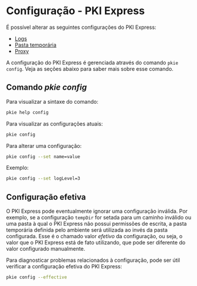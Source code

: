 ﻿# Configuração - PKI Express

É possível alterar as seguintes configurações do PKI Express:

* [Logs](log.md)
* [Pasta temporária](temp-dir.md)
* [Proxy](proxy.md)

A configuração do PKI Express é gerenciada através do comando `pkie config`. Veja as seções abaixo para saber mais sobre esse comando.

## Comando *pkie config*

Para visualizar a sintaxe do comando:

```sh
pkie help config
```

Para visualizar as configurações atuais:

```sh
pkie config
```

Para alterar uma configuração:

```sh
pkie config --set name=value
```

Exemplo:

```sh
pkie config --set logLevel=3
```

## Configuração efetiva

O PKI Express pode eventualmente ignorar uma configuração inválida. Por exemplo, se a configuração
`tempDir` for setada para um caminho inválido ou uma pasta à qual o PKI Express não possui permissões
de escrita, a pasta temporária definida pelo ambiente será utilizada ao invés da pasta configurada.
Esse é o chamado valor *efetivo* da configuração, ou seja, o valor que o PKI Express está de fato
utilizando, que pode ser diferente do valor configurado manualmente.

Para diagnosticar problemas relacionados à configuração, pode ser útil verificar a configuração
efetiva do PKI Express:

```sh
pkie config --effective
```
